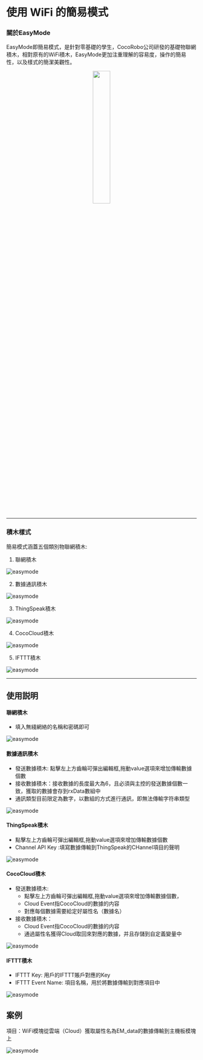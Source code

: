 # 使用 WiFi 的簡易模式

### 關於EasyMode

EasyMode即簡易模式，是針對零基礎的學生，CocoRobo公司研發的基礎物聯網積木，相對原有的WiFi積木，EasyMode更加注重理解的容易度，操作的簡易性，以及樣式的簡潔美觀性。

<div align="center"><img src="../media/easymode-block.jpg" width="30%" /></div>

---

### 積木樣式

簡易模式涵蓋五個類別物聯網積木:

 1. 聯網積木

   ![easymode](../media/network_blocks.png)

 2. 數據通訊積木

   ![easymode](../media/transfer_blocks.png)

 3. ThingSpeak積木

   ![easymode](../media/thingspeak_blocks.png)

 4. CocoCloud積木

   ![easymode](../media/cococloud_blocks.png)

 5. IFTTT積木

   ![easymode](../media/IFTTT_blocks.png)

---

## 使用説明 

#### 聯網積木

* 填入無綫網絡的名稱和密碼即可

 ![easymode](../media/network_blocks.png)

#### 數據通訊積木

  * 發送數據積木: 點擊左上方齒輪可彈出編輯框,拖動value選項來增加傳輸數據個數
  * 接收數據積木：接收數據的長度最大為6，且必須與主控的發送數據個數一致，獲取的數據會存到rxData數組中
  * 通訊類型目前限定為數字，以數組的方式進行通訊，即無法傳輸字符串類型

  ![easymode](../media/transfer_detail.png)

#### ThingSpeak積木

  *  點擊左上方齒輪可彈出編輯框,拖動value選項來增加傳輸數據個數
  *  Channel API Key :填寫數據傳輸到ThingSpeak的CHannel項目的聲明

  ![easymode](../media/ThingSpeak_detail.png)


#### CocoCloud積木

  * 發送數據積木: 
    * 點擊左上方齒輪可彈出編輯框,拖動value選項來增加傳輸數據個數，
    * Cloud Event指CocoCloud的數據的内容
    * 對應每個數據需要給定好屬性名（數據名）
  * 接收數據積木：
    * Cloud Event指CocoCloud的數據的内容
    * 通過屬性名獲得Cloud取回來對應的數據，并且存儲到自定義變量中

 ![easymode](../media/CocoCloud_detail.png)

#### IFTTT積木

  * IFTTT Key: 用戶的IFTTT賬戶對應的Key
  * IFTTT Event Name: 項目名稱，用於將數據傳輸到對應項目中

 ![easymode](../media/IFTTT_detail.png)

## 案例

項目：WiFi模塊從雲端（Cloud）獲取屬性名為EM_data的數據傳輸到主機板模塊上

  ![easymode](../media/easymode_getCloud_example.png)

